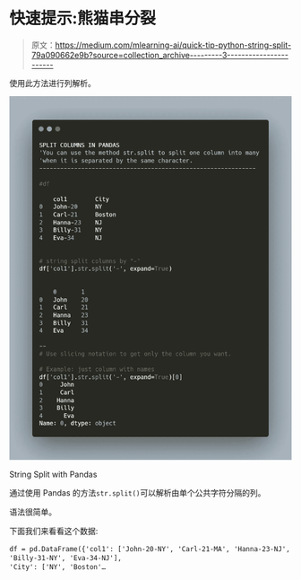 # 快速提示:熊猫串分裂

> 原文：<https://medium.com/mlearning-ai/quick-tip-python-string-split-79a090662e9b?source=collection_archive---------3----------------------->

使用此方法进行列解析。

![](img/20ef3c0bcdee1c7e622d75459e0e4655.png)

String Split with Pandas

通过使用 Pandas 的方法`str.split()`可以解析由单个公共字符分隔的列。

语法很简单。

下面我们来看看这个数据:

```
df = pd.DataFrame({'col1': ['John-20-NY', 'Carl-21-MA', 'Hanna-23-NJ', 'Billy-31-NY', 'Eva-34-NJ'], 
'City': ['NY', 'Boston'…
```